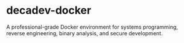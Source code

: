 # decadev-docker
A professional-grade Docker environment for systems programming, reverse engineering, binary analysis, and secure development.
